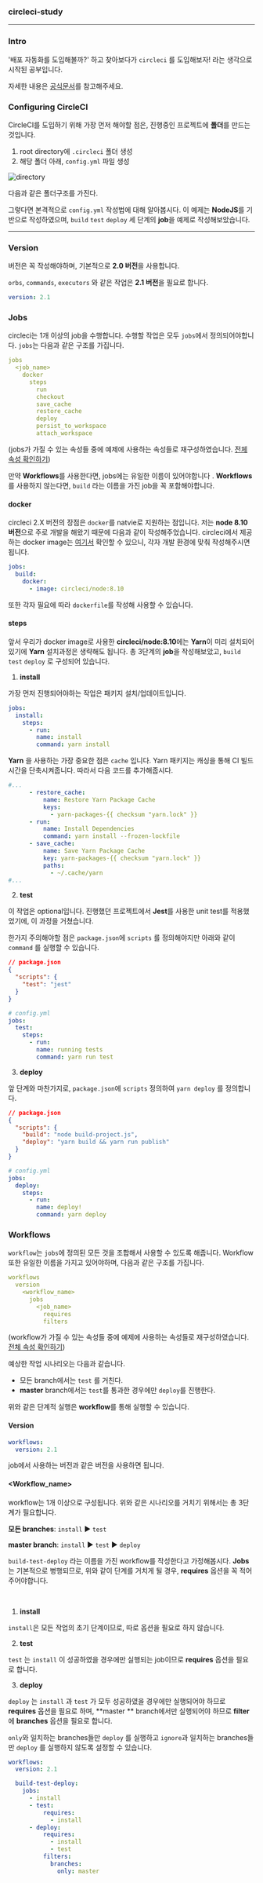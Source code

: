 ### circleci-study

---

### Intro

'배포 자동화를 도입해볼까?' 하고 찾아보다가 `circleci` 를 도입해보자! 라는 생각으로 시작된 공부입니다.

자세한 내용은 [공식문서](https://circleci.com/docs/)를 참고해주세요.



### Configuring CircleCI

CircleCI를 도입하기 위해 가장 먼저 해야할 점은, 진행중인 프로젝트에 **폴더**를 만드는 것입니다. 

1. root directory에 `.circleci`  폴더 생성
2. 해당 폴더 아래,  `config.yml` 파일 생성

![directory](./image/1.png)

다음과 같은 폴더구조를 가진다.



그렇다면 본격적으로 `config.yml` 작성법에 대해 알아봅시다. 이 예제는 **NodeJS**를 기반으로 작성하였으며, `build` `test` `deploy` 세 단계의 **job**을 예제로 작성해보았습니다.



---

### Version

버전은 꼭 작성해야하며, 기본적으로 **2.0 버전**을 사용합니다.

 `orbs`, `commands`, `executors` 와 같은 작업은 **2.1 버전**을 필요로 합니다. 

~~~yml
version: 2.1
~~~


### Jobs

circleci는 1개 이상의 job을 수행합니다. 수행할 작업은 모두 `jobs`에서 정의되어야합니다.  `jobs`는 다음과 같은 구조를 가집니다.

~~~yaml
jobs
  <job_name>
    docker
      steps
        run
        checkout
        save_cache
        restore_cache
        deploy
        persist_to_workspace
        attach_workspace
~~~

(jobs가 가질 수 있는 속성들 중에 예제에 사용하는 속성들로 재구성하였습니다. [전체 속성 확인하기](https://circleci.com/docs/2.0/configuration-reference/#jobs)) 

만약  **Workflows**를 사용한다면, jobs에는 유일한 이름이 있어야합니다 . **Workflows**를 사용하지 않는다면, `build` 라는 이름을 가진 job을 꼭 포함해야합니다. 



#### docker

circleci 2.X 버전의 장점은 `docker`를 natvie로 지원하는 점입니다. 저는 **node 8.10 버전**으로 주로 개발을 해왔기 때문에 다음과 같이 작성해주었습니다. circleci에서 제공하는 docker image는 [여기서](https://hub.docker.com/u/circleci) 확인할 수 있으니, 각자 개발 환경에 맞춰 작성해주시면 됩니다.

~~~yml
jobs:
  build:
    docker:
      - image: circleci/node:8.10
~~~

또한 각자 필요에 따라  `dockerfile`를 작성해 사용할 수 있습니다.



#### steps

앞서 우리가 docker image로 사용한 **circleci/node:8.10**에는 **Yarn**이 미리 설치되어있기에  **Yarn** 설치과정은 생략해도 됩니다. 총 3단계의 **job**을 작성해보았고, `build` `test` `deploy` 로 구성되어 있습니다. 


1. **install**

가장 먼저 진행되어야하는 작업은 패키지 설치/업데이트입니다.

~~~yml
jobs:
  install:
    steps:
      - run:
        name: install
        command: yarn install

~~~

 **Yarn** 을 사용하는 가장 중요한 점은 `cache` 입니다. Yarn 패키지는 캐싱을 통해 CI 빌드 시간을 단축시켜줍니다. 따라서 다음 코드를 추가해줍시다.

~~~yml
#...
      - restore_cache:
          name: Restore Yarn Package Cache
          keys:
            - yarn-packages-{{ checksum "yarn.lock" }}
      - run:
          name: Install Dependencies
          command: yarn install --frozen-lockfile
      - save_cache:
          name: Save Yarn Package Cache
          key: yarn-packages-{{ checksum "yarn.lock" }}
          paths:
            - ~/.cache/yarn
#...
~~~




2. **test**

이 작업은 optional입니다. 진행했던 프로젝트에서 **Jest**를 사용한 unit test를 적용했었기에, 이 과정을 거쳤습니다.

한가지 주의해야할 점은 `package.json`에 `scripts` 를 정의해야지만 아래와 같이 `command` 를 실행할 수 있습니다. 

~~~json
// package.json
{
  "scripts": {
    "test": "jest"
  }
}
~~~

~~~yml
# config.yml
jobs:
  test:
    steps:
      - run:
        name: running tests
        command: yarn run test
~~~




3. **deploy**

앞 단계와 마찬가지로, `package.json`에 `scripts` 정의하여 `yarn deploy` 를 정의합니다.

~~~json
// package.json
{
  "scripts": {
    "build": "node build-project.js",
    "deploy": "yarn build && yarn run publish"
  }
}
~~~



~~~yml
# config.yml
jobs:
  deploy:
    steps:
      - run:
        name: deploy!
        command: yarn deploy
~~~



### Workflows

`workflow`는 `jobs`에 정의된 모든 것을 조합해서 사용할 수 있도록 해줍니다. Workflow 또한 유일한 이름을 가지고 있어야하며, 다음과 같은 구조를 가집니다.

~~~yml
workflows
  version
    <workflow_name>
      jobs
        <job_name>
          requires
          filters
~~~

(workflow가 가질 수 있는 속성들 중에 예제에 사용하는 속성들로 재구성하였습니다. [전체 속성 확인하기](https://circleci.com/docs/2.0/configuration-reference/#workflows)) 



예상한 작업 시나리오는 다음과 같습니다.

- 모든 branch에서는 `test` 를 거친다.
- **master** branch에서는 `test`를 통과한 경우에만 `deploy`를 진행한다.

위와 같은 단계적 실행은 **workflow**를 통해 실행할 수 있습니다. 



#### Version

~~~yml
workflows:
  version: 2.1
~~~

job에서 사용하는 버전과 같은 버전을 사용하면 됩니다.



#### <Workflow_name>

workflow는 1개 이상으로 구성됩니다. 위와 같은 시나리오를 거치기 위해서는 총 3단계가 필요합니다. 

**모든 branches**:  `install` :arrow_forward: `test`

**master branch**: `install` :arrow_forward: `test` :arrow_forward: `deploy`



`build-test-deploy` 라는 이름을 가진 workflow를 작성한다고 가정해봅시다. **Jobs**는 기본적으로 병행되므로, 위와 같이 단계를 거치게 될 경우, **requires** 옵션을 꼭 적어주어야합니다. 

<br />


1. **install**

`install`은 모든 작업의 초기 단계이므로, 따로 옵션을 필요로 하지 않습니다.



2. **test**

`test` 는 `install` 이 성공하였을 경우에만 실행되는 job이므로 **requires** 옵션을 필요로 합니다. 



3. **deploy**

`deploy` 는 `install` 과 `test` 가 모두 성공하였을 경우에만 실행되어야 하므로 **requires** 옵션을 필요로 하며, **master  ** branch에서만 실행되어야 하므로 **filter** 에 **branches** 옵션을 필요로 합니다.



`only`와 일치하는 branches들만 `deploy` 를 실행하고 `ignore`과 일치하는 branches들만 `deploy` 를 실행하지 않도록 설정할 수 있습니다.

~~~yml
workflows:
  version: 2.1

  build-test-deploy:
    jobs:
      - install
      - test:
          requires:
            - install
      - deploy:
          requires:
            - install
            - test
          filters:
            branches:
              only: master
~~~
